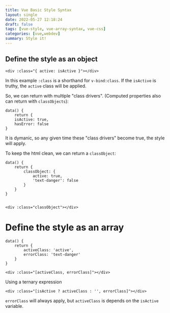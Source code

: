 ```yaml
---
title: Vue Basic Style Syntax
layout: single
date: 2022-05-27 12:18:24
draft: false
tags: [vue-style, vue-array-syntax, vue-css]
categories: [vue,webdev]
summary: Style it!
---
```

## Define the style as an object

    <div :class="{ active: isActive }"></div>

In this example `:class` is a shorthand for `v-bind:class`. If the `isActive` is truthy, the `active` class will be applied.

So, we can return with multiple "class drivers". (Computed properties also can return with `classObjects`):

    data() {
        return {
        isActive: true,
        hasError: false
    }

It is dymanic, so any given time these "class drivers" become true, the style will apply.

To keep the html clean, we can return a `classObject`:

    data() {
        return {
            classObject: {
                active: true,
                'text-danger': false
            }
        }
    }


    <div :class="classObject"></div>

# Define the style as an array

    data() {
        return {
            activeClass: 'active',
            errorClass: 'text-danger'
        }
    }

    <div :class="[activeClass, errorClass]"></div>

Using a ternary expression

    <div :class="[isActive ? activeClass : '', errorClass]"></div>

`errorClass` will always apply, but `activeClass` is depends on the `isActive` variable.
